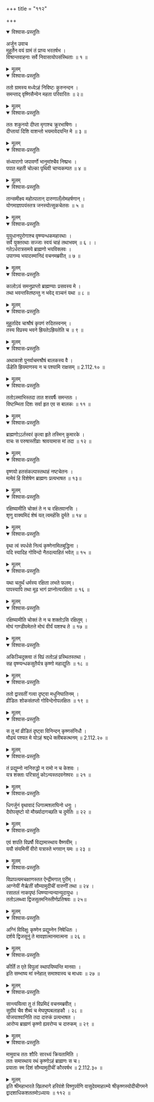 +++
title = "११२"

+++

<details open><summary>विश्वास-प्रस्तुतिः</summary>

अर्जुन उवाच  
मुहूर्तेन वयं ग्रामं तं प्राप्य भरतर्षभ ।  
विश्रान्तवाहनाः सर्वे निवासायोपसंस्थिताः ॥ १ ॥
</details>

<details><summary>मूलम्</summary>

अर्जुन उवाच  
मुहूर्तेन वयं ग्रामं तं प्राप्य भरतर्षभ ।  
विश्रान्तवाहनाः सर्वे निवासायोपसंस्थिताः ॥ १ ॥
</details>

<details open><summary>विश्वास-प्रस्तुतिः</summary>

ततो ग्रामस्य मध्येऽहं निविष्टः कुरुनन्दन ।  
समन्ताद् वृष्णिसैन्येन महता परिवारितः ॥ २॥
</details>

<details><summary>मूलम्</summary>

ततो ग्रामस्य मध्येऽहं निविष्टः कुरुनन्दन ।  
समन्ताद् वृष्णिसैन्येन महता परिवारितः ॥ २॥
</details>

<details open><summary>विश्वास-प्रस्तुतिः</summary>

ततः शकुनयो दीप्ता मृगाश्च क्रूरभाषिणः ।  
दीप्तायां दिशि वाशन्तो भयमावेदयन्ति मे ॥ ३ ॥
</details>

<details><summary>मूलम्</summary>

ततः शकुनयो दीप्ता मृगाश्च क्रूरभाषिणः ।  
दीप्तायां दिशि वाशन्तो भयमावेदयन्ति मे ॥ ३ ॥
</details>

<details open><summary>विश्वास-प्रस्तुतिः</summary>

संध्यारागो जपावर्णो भानुमांश्चैव निष्प्रभः ।  
पपात महती चोल्का पृथिवी चाप्यकम्पत ॥ ४ ॥
</details>

<details><summary>मूलम्</summary>

संध्यारागो जपावर्णो भानुमांश्चैव निष्प्रभः ।  
पपात महती चोल्का पृथिवी चाप्यकम्पत ॥ ४ ॥
</details>

<details open><summary>विश्वास-प्रस्तुतिः</summary>

तान्समीक्ष्य महोत्पातान् दारुणाल्ँलोमहर्षणान् ।  
योगमाज्ञापयंस्तत्र जनस्योत्सुकचेतसः ॥ ५ ॥
</details>

<details><summary>मूलम्</summary>

तान्समीक्ष्य महोत्पातान् दारुणाल्ँलोमहर्षणान् ।  
योगमाज्ञापयंस्तत्र जनस्योत्सुकचेतसः ॥ ५ ॥
</details>

<details open><summary>विश्वास-प्रस्तुतिः</summary>

युयुधानपुरोगाश्च वृष्ण्यन्धकमहारथाः ।  
सर्वे युक्तरथाः सज्जाः स्वयं चाहं तथाभवम् ॥ ६ । ।  
गतेऽर्धरात्रसमये ब्राह्मणो भयविक्लवः ।  
उपागम्य भयादस्मानिदं वचनमब्रवीत् ॥ ७ ॥
</details>

<details><summary>मूलम्</summary>

युयुधानपुरोगाश्च वृष्ण्यन्धकमहारथाः ।  
सर्वे युक्तरथाः सज्जाः स्वयं चाहं तथाभवम् ॥ ६ । ।  
गतेऽर्धरात्रसमये ब्राह्मणो भयविक्लवः ।  
उपागम्य भयादस्मानिदं वचनमब्रवीत् ॥ ७ ॥
</details>

<details open><summary>विश्वास-प्रस्तुतिः</summary>

कालोऽयं समनुप्राप्तो ब्राह्मण्याः प्रसवस्य मे ।  
तथा भवन्तस्तिष्ठन्तु न भवेद् वञ्चनं यथा ॥ ८ ॥
</details>

<details><summary>मूलम्</summary>

कालोऽयं समनुप्राप्तो ब्राह्मण्याः प्रसवस्य मे ।  
तथा भवन्तस्तिष्ठन्तु न भवेद् वञ्चनं यथा ॥ ८ ॥
</details>

<details open><summary>विश्वास-प्रस्तुतिः</summary>

मुहूर्तादेव चाश्रौषं कृपणं रुदितस्वनम् ।  
तस्य विप्रस्य भवने ह्रियतेऽह्रियतेति च ॥ ९ ॥
</details>

<details><summary>मूलम्</summary>

मुहूर्तादेव चाश्रौषं कृपणं रुदितस्वनम् ।  
तस्य विप्रस्य भवने ह्रियतेऽह्रियतेति च ॥ ९ ॥
</details>

<details open><summary>विश्वास-प्रस्तुतिः</summary>

अथाकाशे पुनर्वाचमश्रौषं बालकस्य वै ।  
ऊँहेति ह्रियमाणस्य न च पश्यामि राक्षसम् ॥ 2.112.१० ॥
</details>

<details><summary>मूलम्</summary>

अथाकाशे पुनर्वाचमश्रौषं बालकस्य वै ।  
ऊँहेति ह्रियमाणस्य न च पश्यामि राक्षसम् ॥ 2.112.१० ॥
</details>

<details open><summary>विश्वास-प्रस्तुतिः</summary>

ततोऽस्माभिस्तदा तात शरवर्षैः समन्ततः ।  
विष्टम्भिता दिशः सर्वा हृत एव स बालकः ॥ ११ ॥
</details>

<details><summary>मूलम्</summary>

ततोऽस्माभिस्तदा तात शरवर्षैः समन्ततः ।  
विष्टम्भिता दिशः सर्वा हृत एव स बालकः ॥ ११ ॥
</details>

<details open><summary>विश्वास-प्रस्तुतिः</summary>

ब्राह्मणोऽऽर्तस्वरं कृत्वा हृते तस्मिन् कुमारके ।  
वाचः स परुषास्तीव्राः श्रावयामास मां तदा ॥ १२ ॥
</details>

<details><summary>मूलम्</summary>

ब्राह्मणोऽऽर्तस्वरं कृत्वा हृते तस्मिन् कुमारके ।  
वाचः स परुषास्तीव्राः श्रावयामास मां तदा ॥ १२ ॥
</details>

<details open><summary>विश्वास-प्रस्तुतिः</summary>

वृष्णयो हतसंकल्पास्तथाहं नष्टचेतनः ।  
मामेवं हि विशेषेण ब्राह्मणः प्रत्यभाषत ॥ १३॥
</details>

<details><summary>मूलम्</summary>

वृष्णयो हतसंकल्पास्तथाहं नष्टचेतनः ।  
मामेवं हि विशेषेण ब्राह्मणः प्रत्यभाषत ॥ १३॥
</details>

<details open><summary>विश्वास-प्रस्तुतिः</summary>

रक्षिष्यामीति चोक्तं ते न च रक्षितवानसि ।  
शृणु वाक्यमिदं शेषं यत् त्वमर्हसि दुर्मते ॥ १४ ॥
</details>

<details><summary>मूलम्</summary>

रक्षिष्यामीति चोक्तं ते न च रक्षितवानसि ।  
शृणु वाक्यमिदं शेषं यत् त्वमर्हसि दुर्मते ॥ १४ ॥
</details>

<details open><summary>विश्वास-प्रस्तुतिः</summary>

वृथा त्वं स्पर्धसे नित्यं कृष्णेनामितबुद्धिना ।  
यदि स्यादिह गोविन्दो नैतदत्याहितं भवेत् ॥ १५ ॥
</details>

<details><summary>मूलम्</summary>

वृथा त्वं स्पर्धसे नित्यं कृष्णेनामितबुद्धिना ।  
यदि स्यादिह गोविन्दो नैतदत्याहितं भवेत् ॥ १५ ॥
</details>

<details open><summary>विश्वास-प्रस्तुतिः</summary>

यथा चतुर्थं धर्मस्य रक्षिता लभते फलम्।  
पापस्यापि तथा मूढ भागं प्राप्नोत्यरक्षिता ॥ १६ ॥
</details>

<details><summary>मूलम्</summary>

यथा चतुर्थं धर्मस्य रक्षिता लभते फलम्।  
पापस्यापि तथा मूढ भागं प्राप्नोत्यरक्षिता ॥ १६ ॥
</details>

<details open><summary>विश्वास-प्रस्तुतिः</summary>

रक्षिष्यामीति चोक्तं ते न च शक्तोऽसि रक्षितुम् ।  
मोघं गाण्डीवमेतत्ते मोघं वीर्यं यशश्च ते ॥ १७ ॥
</details>

<details><summary>मूलम्</summary>

रक्षिष्यामीति चोक्तं ते न च शक्तोऽसि रक्षितुम् ।  
मोघं गाण्डीवमेतत्ते मोघं वीर्यं यशश्च ते ॥ १७ ॥
</details>

<details open><summary>विश्वास-प्रस्तुतिः</summary>

अकिञ्चिदुक्त्वा तं विप्रं ततोऽहं प्रस्थितस्तथा ।  
सह वृष्ण्यन्धकसुतैर्यत्र कृष्णो महाद्युतिः ॥ १८ ॥
</details>

<details><summary>मूलम्</summary>

अकिञ्चिदुक्त्वा तं विप्रं ततोऽहं प्रस्थितस्तथा ।  
सह वृष्ण्यन्धकसुतैर्यत्र कृष्णो महाद्युतिः ॥ १८ ॥
</details>

<details open><summary>विश्वास-प्रस्तुतिः</summary>

ततो द्वारवतीं गत्वा दृष्ट्वा मधुनिघातिनम् ।  
व्रीडितः शोकसंतप्तो गोविन्देनोपलक्षितः ॥ १९ ॥
</details>

<details><summary>मूलम्</summary>

ततो द्वारवतीं गत्वा दृष्ट्वा मधुनिघातिनम् ।  
व्रीडितः शोकसंतप्तो गोविन्देनोपलक्षितः ॥ १९ ॥
</details>

<details open><summary>विश्वास-प्रस्तुतिः</summary>

स तु मां व्रीडितं दृष्ट्वा विनिन्दन् कृष्णसंनिधौ ।  
मौढ्यं पश्यत मे योऽहं श्रद्दधे क्लीबकत्थनम् ॥ 2.112.२० ॥
</details>

<details><summary>मूलम्</summary>

स तु मां व्रीडितं दृष्ट्वा विनिन्दन् कृष्णसंनिधौ ।  
मौढ्यं पश्यत मे योऽहं श्रद्दधे क्लीबकत्थनम् ॥ 2.112.२० ॥
</details>

<details open><summary>विश्वास-प्रस्तुतिः</summary>

तं प्रद्युम्नो नानिरुद्धो न रामो न च केशवः ।  
यत्र शक्ताः परित्रातुं कोऽन्यस्तदवनेश्वरः ॥ २१ ॥
</details>

<details><summary>मूलम्</summary>

तं प्रद्युम्नो नानिरुद्धो न रामो न च केशवः ।  
यत्र शक्ताः परित्रातुं कोऽन्यस्तदवनेश्वरः ॥ २१ ॥
</details>

<details open><summary>विश्वास-प्रस्तुतिः</summary>

धिगर्जुनं वृथावादं धिगात्मश्लाघिनो धनुः ।  
दैवोपसृष्टो यो मौर्ख्यादागच्छति च दुर्मतिः ॥ २२ ॥
</details>

<details><summary>मूलम्</summary>

धिगर्जुनं वृथावादं धिगात्मश्लाघिनो धनुः ।  
दैवोपसृष्टो यो मौर्ख्यादागच्छति च दुर्मतिः ॥ २२ ॥
</details>

<details open><summary>विश्वास-प्रस्तुतिः</summary>

एवं शपति विप्रर्षौ विद्यामास्थाय वैष्णवीम् ।  
ययौ संयमिनीं वीरो यत्रास्ते भगवान् यमः ॥ २३ ॥
</details>

<details><summary>मूलम्</summary>

एवं शपति विप्रर्षौ विद्यामास्थाय वैष्णवीम् ।  
ययौ संयमिनीं वीरो यत्रास्ते भगवान् यमः ॥ २३ ॥
</details>

<details open><summary>विश्वास-प्रस्तुतिः</summary>

विप्रापत्यमचक्षाणस्तत ऐन्द्रीमगात् पुरीम् ।  
आग्नेयीं नैर्ऋतीं सौम्यामुदीचीं वारुणीं तथा ॥ २४ ।  
रसातलं नाकपृष्ठं धिष्ण्यान्यन्यान्युदायुधः ।  
ततोऽलब्ध्वा द्विजसुतमनिस्तीर्णप्रतिश्रवः ॥ २५॥
</details>

<details><summary>मूलम्</summary>

विप्रापत्यमचक्षाणस्तत ऐन्द्रीमगात् पुरीम् ।  
आग्नेयीं नैर्ऋतीं सौम्यामुदीचीं वारुणीं तथा ॥ २४ ।  
रसातलं नाकपृष्ठं धिष्ण्यान्यन्यान्युदायुधः ।  
ततोऽलब्ध्वा द्विजसुतमनिस्तीर्णप्रतिश्रवः ॥ २५॥
</details>

<details open><summary>विश्वास-प्रस्तुतिः</summary>

अग्निं विविक्षुः कृष्णेन प्रद्युम्नेन निषेधितः ।  
दर्शये द्विजसूनुं ते मावज्ञात्मानमात्मना ॥ २६ ॥
</details>

<details><summary>मूलम्</summary>

अग्निं विविक्षुः कृष्णेन प्रद्युम्नेन निषेधितः ।  
दर्शये द्विजसूनुं ते मावज्ञात्मानमात्मना ॥ २६ ॥
</details>

<details open><summary>विश्वास-प्रस्तुतिः</summary>

कीर्तिं त एते विपुलां स्थापयिष्यन्ति मानवाः ।  
इति सम्भाष्य मां स्नेहात् समाश्वास्य च माधवः ॥ २७ ॥
</details>

<details><summary>मूलम्</summary>

कीर्तिं त एते विपुलां स्थापयिष्यन्ति मानवाः ।  
इति सम्भाष्य मां स्नेहात् समाश्वास्य च माधवः ॥ २७ ॥
</details>

<details open><summary>विश्वास-प्रस्तुतिः</summary>

सान्त्ययित्वा तु तं विप्रमिदं वचनमब्रवीत् ।  
सुग्रीवं चैव शैब्यं च मेघपुष्पबलाहकौ । २८ ॥  
योजयाश्वानिति तदा दारुकं प्रत्यभाषत ।  
आरोप्य ब्राह्मणं कृष्णो ह्यवरोप्य च दारुकम् ॥ २९ ॥
</details>

<details><summary>मूलम्</summary>

सान्त्ययित्वा तु तं विप्रमिदं वचनमब्रवीत् ।  
सुग्रीवं चैव शैब्यं च मेघपुष्पबलाहकौ । २८ ॥  
योजयाश्वानिति तदा दारुकं प्रत्यभाषत ।  
आरोप्य ब्राह्मणं कृष्णो ह्यवरोप्य च दारुकम् ॥ २९ ॥
</details>

<details open><summary>विश्वास-प्रस्तुतिः</summary>

मामुवाच ततः शौरिः सारथ्यं क्रियतामिति ।  
ततः समास्थाय रथं कृष्णोऽहं ब्राह्मणः स च।  
प्रयाताः स्म दिशं सौम्यामुदीचीं कौरवर्षभ ॥ 2.112.३० ॥
</details>

<details><summary>मूलम्</summary>

मामुवाच ततः शौरिः सारथ्यं क्रियतामिति ।  
ततः समास्थाय रथं कृष्णोऽहं ब्राह्मणः स च।  
प्रयाताः स्म दिशं सौम्यामुदीचीं कौरवर्षभ ॥ 2.112.३० ॥
</details>
इति श्रीमहाभारते खिलभागे हरिवंशे विष्णुपर्वणि वासुदेवमाहात्म्ये श्रीकृष्णस्योदीचीगमने द्वादशाधिकशततमोऽध्यायः ॥ ११२ ॥
